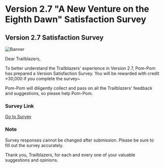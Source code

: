 # Version 2.7 "A New Venture on the Eighth Dawn" Satisfaction Survey
## Version 2.7 Satisfaction Survey
![Banner](https://sdk.hoyoverse.com/upload/ann/2024/11/11/64f750577627982c2225314c2376a57b_206713303262757955.png)

Dear Trailblazers,

To better understand the Trailblazers' experience in Version 2.7, Pom-Pom has prepared a Version Satisfaction Survey. You will be rewarded with credit ×30,000 if you complete the survey~

Pom-Pom will diligently collect and pass on all the Trailblazers' feedback and suggestions, so please help Pom-Pom.

### Survey Link

[ Go to Survey](https://webstatic.hoyoverse.com/common/event/survey-user-v2/index.html?auth_appid=survey_CNn-kkx5th-sebxwTTv9cvPliNragHPUBnqDjP4tqaDw137c&game_biz=hkrpg_global&surveyId=28927&format=1&sign_type=2&authkey_ver=1)

### Note

Survey responses cannot be changed after submission. Please be sure to fill out the survey accurately.

Thank you, Trailblazers, for each and every one of your valuable suggestions and opinions.
